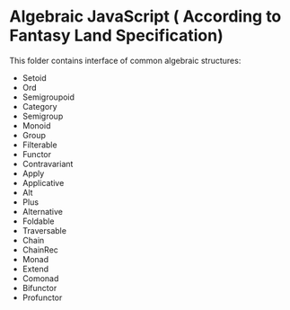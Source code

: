 # Algebraic JavaScript ( According to Fantasy Land Specification)

This folder contains interface of common algebraic structures:

- Setoid
- Ord
- Semigroupoid
- Category
- Semigroup
- Monoid
- Group
- Filterable
- Functor
- Contravariant
- Apply
- Applicative
- Alt
- Plus
- Alternative
- Foldable
- Traversable
- Chain
- ChainRec
- Monad
- Extend
- Comonad
- Bifunctor
- Profunctor
